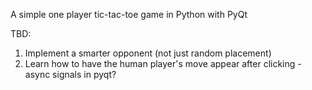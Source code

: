 A simple one player tic-tac-toe game in Python with PyQt

TBD:

1. Implement a smarter opponent (not just random placement)
2. Learn how to have the human player's move appear after clicking - async signals in pyqt?
